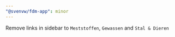 ```yaml
---
"@svenvw/fdm-app": minor
---
```


Remove links in sidebar to `Meststoffen`, `Gewassen` and `Stal & Dieren`
